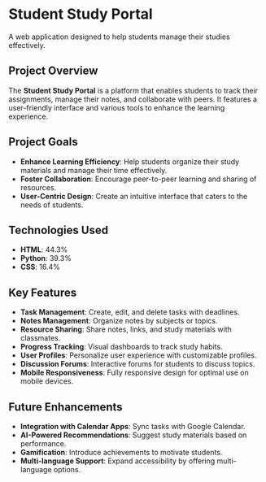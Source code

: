 # Student Study Portal

A web application designed to help students manage their studies effectively.

## Project Overview

The **Student Study Portal** is a platform that enables students to track their assignments, manage their notes, and collaborate with peers. It features a user-friendly interface and various tools to enhance the learning experience.

## Project Goals

- **Enhance Learning Efficiency**: Help students organize their study materials and manage their time effectively.
- **Foster Collaboration**: Encourage peer-to-peer learning and sharing of resources.
- **User-Centric Design**: Create an intuitive interface that caters to the needs of students.

## Technologies Used

- **HTML**: 44.3%
- **Python**: 39.3%
- **CSS**: 16.4%

## Key Features

- **Task Management**: Create, edit, and delete tasks with deadlines.
- **Notes Management**: Organize notes by subjects or topics.
- **Resource Sharing**: Share notes, links, and study materials with classmates.
- **Progress Tracking**: Visual dashboards to track study habits.
- **User Profiles**: Personalize user experience with customizable profiles.
- **Discussion Forums**: Interactive forums for students to discuss topics.
- **Mobile Responsiveness**: Fully responsive design for optimal use on mobile devices.

## Future Enhancements

- **Integration with Calendar Apps**: Sync tasks with Google Calendar.
- **AI-Powered Recommendations**: Suggest study materials based on performance.
- **Gamification**: Introduce achievements to motivate students.
- **Multi-language Support**: Expand accessibility by offering multi-language options.

